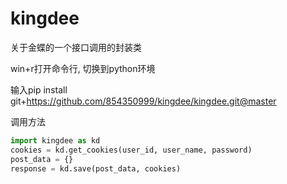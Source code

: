 # kingdee
关于金蝶的一个接口调用的封装类

win+r打开命令行, 切换到python环境

输入pip install git+https://github.com/854350999/kingdee/kingdee.git@master

调用方法

```python
import kingdee as kd
cookies = kd.get_cookies(user_id, user_name, password)
post_data = {}
response = kd.save(post_data, cookies)
```
